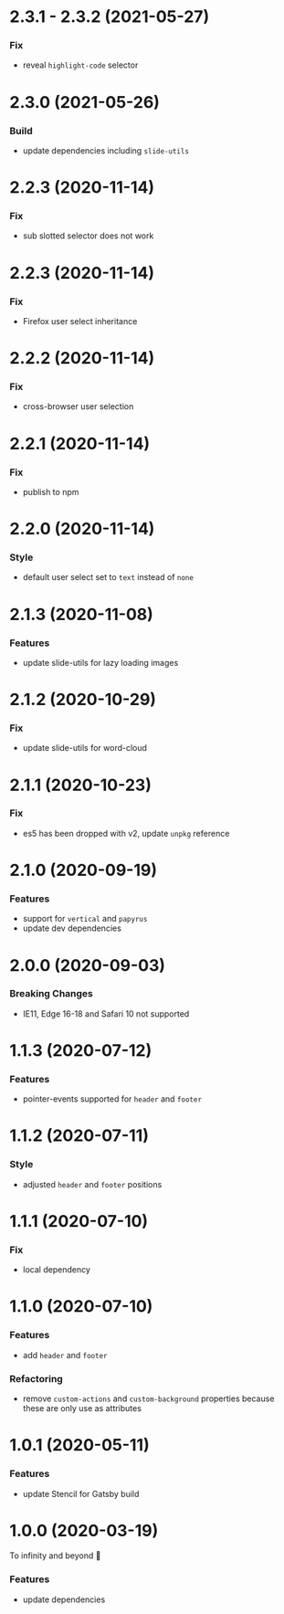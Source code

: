 # 2.3.1 - 2.3.2 (2021-05-27)

### Fix

- reveal `highlight-code` selector

# 2.3.0 (2021-05-26)

### Build

- update dependencies including `slide-utils`

# 2.2.3 (2020-11-14)

### Fix

- sub slotted selector does not work

# 2.2.3 (2020-11-14)

### Fix

- Firefox user select inheritance

# 2.2.2 (2020-11-14)

### Fix

- cross-browser user selection

# 2.2.1 (2020-11-14)

### Fix

- publish to npm

# 2.2.0 (2020-11-14)

### Style

- default user select set to `text` instead of `none`

# 2.1.3 (2020-11-08)

### Features

- update slide-utils for lazy loading images

# 2.1.2 (2020-10-29)

### Fix

- update slide-utils for word-cloud

# 2.1.1 (2020-10-23)

### Fix

- es5 has been dropped with v2, update `unpkg` reference

# 2.1.0 (2020-09-19)

### Features

- support for `vertical` and `papyrus`
- update dev dependencies

# 2.0.0 (2020-09-03)

### Breaking Changes

- IE11, Edge 16-18 and Safari 10 not supported

# 1.1.3 (2020-07-12)

### Features

- pointer-events supported for `header` and `footer`

# 1.1.2 (2020-07-11)

### Style

- adjusted `header` and `footer` positions

# 1.1.1 (2020-07-10)

### Fix

- local dependency

# 1.1.0 (2020-07-10)

### Features

- add `header` and `footer`

### Refactoring

- remove `custom-actions` and `custom-background` properties because these are only use as attributes

# 1.0.1 (2020-05-11)

### Features

- update Stencil for Gatsby build

<a name="1.0.0"></a>

# 1.0.0 (2020-03-19)

To infinity and beyond 🚀

### Features

- update dependencies
